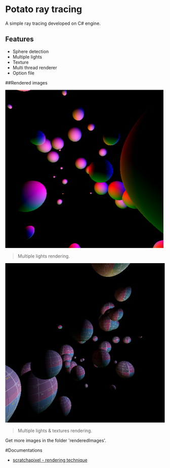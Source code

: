 # Potato ray tracing
A simple ray tracing developed on C# engine.
## Features
- Sphere detection
- Multiple lights
- Texture
- Multi thread renderer
- Option file

##Rendered images

![](https://raw.githubusercontent.com/BaboucheOne/PotatoRaytracing/master/renderedImages/27_10_19_image3.bmp)

> Multiple lights rendering.

![](https://raw.githubusercontent.com/BaboucheOne/PotatoRaytracing/master/renderedImages/04_11_19_image1.bmp)

> Multiple lights & textures rendering.

Get more images in the folder 'renderedImages'.

#Documentations
- [scratchapixel - rendering technique](https://www.scratchapixel.com/lessons/3d-basic-rendering/ray-tracing-overview/ray-tracing-rendering-technique-overview)
